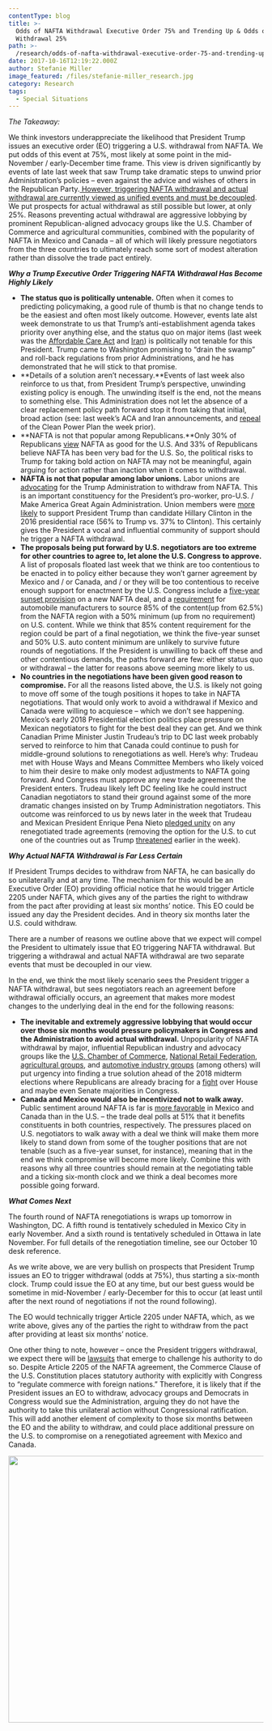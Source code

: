 ```yaml
---
contentType: blog
title: >-
  Odds of NAFTA Withdrawal Executive Order 75% and Trending Up & Odds of Actual
  Withdrawal 25%
path: >-
  /research/odds-of-nafta-withdrawal-executive-order-75-and-trending-up-odds-of-actual-withdrawal-25/
date: 2017-10-16T12:19:22.000Z
author: Stefanie Miller
image_featured: /files/stefanie-miller_research.jpg
category: Research
tags:
  - Special Situations
---
```

_The Takeaway:_

We think investors underappreciate the likelihood that President Trump issues an executive order (EO) triggering a U.S. withdrawal from NAFTA. We put odds of this event at 75%, most likely at some point in the mid-November / early-December time frame. This view is driven significantly by events of late last week that saw Trump take dramatic steps to unwind prior Administration’s policies – even against the advice and wishes of others in the Republican Party.<u> However, triggering NAFTA withdrawal and actual withdrawal are currently viewed as unified events and must be decoupled</u>. We put prospects for actual withdrawal as still possible but lower, at only 25%. Reasons preventing actual withdrawal are aggressive lobbying by prominent Republican-aligned advocacy groups like the U.S. Chamber of Commerce and agricultural communities, combined with the popularity of NAFTA in Mexico and Canada – all of which will likely pressure negotiators from the three countries to ultimately reach some sort of modest alteration rather than dissolve the trade pact entirely.

**_Why a Trump Executive Order Triggering NAFTA Withdrawal Has Become Highly Likely_**

  * **The status quo is politically untenable.** Often when it comes to predicting policymaking, a good rule of thumb is that no change tends to be the easiest and often most likely outcome. However, events late alst week demonstrate to us that Trump&#8217;s anti-establishment agenda takes priority over anything else, and the status quo on major items (last week was the [Affordable Care Act](https://www.cnbc.com/2017/10/12/obamacare-bombshell-trump-kills-key-payments-to-health-insurers.html) and [Iran](https://www.wsj.com/articles/trump-wont-certify-iran-is-complying-with-nuclear-deal-seeks-trigger-points-for-sanctions-1507908636)) is politically not tenable for this President. Trump came to Washington promising to &#8220;drain the swamp&#8221; and roll-back regulations from prior Administrations, and he has demonstrated that he will stick to that promise.
  * **Details of a solution aren&#8217;t necessary.**Events of last week also reinforce to us that, from President Trump’s perspective, unwinding existing policy is enough. The unwinding itself is the end, not the means to something else. This Administration does not let the absence of a clear replacement policy path forward stop it from taking that initial, broad action (see: last week’s ACA and Iran announcements, and [repeal](https://www.wsj.com/articles/trump-administration-takes-steps-to-replace-obama-clean-power-plan-1507158937) of the Clean Power Plan the week prior).
  * **NAFTA is not that popular among Republicans.**Only 30% of Republicans [view](http://www.pewresearch.org/fact-tank/2017/05/09/views-of-nafta-less-positive-and-more-partisan-in-u-s-than-in-canada-and-mexico/) NAFTA as good for the U.S. And 33% of Republicans believe NAFTA has been very bad for the U.S. So, the political risks to Trump for taking bold action on NAFTA may not be meaningful, again arguing for action rather than inaction when it comes to withdrawal.
  * **NAFTA is not that popular among labor unions.** Labor unions are [advocating](http://www.insidesources.com/labor-unions-urge-lawmakers-end-nafta/) for the Trump Administration to withdraw from NAFTA. This is an important constituency for the President’s pro-worker, pro-U.S. / Make America Great Again Administration. Union members were [more likely](https://www.washingtonpost.com/news/the-fix/wp/2016/11/10/donald-trump-got-reagan-like-support-from-union-households/?utm_term=.04a30b1203ee) to support President Trump than candidate Hillary Clinton in the 2016 presidential race (56% to Trump vs. 37% to Clinton). This certainly gives the President a vocal and influential community of support should he trigger a NAFTA withdrawal.
  * **The proposals being put forward by U.S. negotiators are too extreme for other countries to agree to, let alone the U.S. Congress to approve.** A list of proposals floated last week that we think are too contentious to be enacted in to policy either because they won’t garner agreement by Mexico and / or Canada, and / or they will be too contentious to receive enough support for enactment by the U.S. Congress include a [five-year sunset provision](https://insidetrade.com/daily-news/lighthizer-response-ways-means-concerns-says-his-focus-nafta-talks-%E2%80%98audience-one%E2%80%99) on a new NAFTA deal, and a [requirement](https://www.reuters.com/article/us-trade-nafta-steel-exclusive/u-s-demands-regional-steel-aluminum-in-nafta-auto-rules-sources-idUSKBN1CI1X3) for automobile manufacturers to source 85% of the content(up from 62.5%) from the NAFTA region with a 50% minimum (up from no requirement) on U.S. content. While we think that 85% content requirement for the region could be part of a final negotiation, we think the five-year sunset and 50% U.S. auto content minimum are unlikely to survive future rounds of negotiations. If the President is unwilling to back off these and other contentious demands, the paths forward are few: either status quo or withdrawal – the latter for reasons above seeming more likely to us.
  * **No countries in the negotiations have been given good reason to compromise.** For all the reasons listed above, the U.S. is likely not going to move off some of the tough positions it hopes to take in NAFTA negotiations. That would only work to avoid a withdrawal if Mexico and Canada were willing to acquiesce – which we don’t see happening. Mexico’s early 2018 Presidential election politics place pressure on Mexican negotiators to fight for the best deal they can get. And we think Canadian Prime Minister Justin Trudeau’s trip to DC last week probably served to reinforce to him that Canada could continue to push for middle-ground solutions to renegotiations as well. Here’s why: Trudeau met with House Ways and Means Committee Members who likely voiced to him their desire to make only modest adjustments to NAFTA going forward. And Congress must approve any new trade agreement the President enters. Trudeau likely left DC feeling like he could instruct Canadian negotiators to stand their ground against some of the more dramatic changes insisted on by Trump Administration negotiators. This outcome was reinforced to us by news later in the week that Trudeau and Mexican President Enrique Pena Nieto [pledged unity](https://www.bloomberg.com/news/articles/2017-10-13/pena-nieto-trudeau-pledge-trade-unity-as-trump-threatens-nafta) on any renegotiated trade agreements (removing the option for the U.S. to cut one of the countries out as Trump [threatened](https://www.wsj.com/articles/trump-says-separate-trade-pacts-with-canada-mexico-could-replace-nafta-1507754193) earlier in the week).

**_Why Actual NAFTA Withdrawal is Far Less Certain_**

If President Trumps decides to withdraw from NAFTA, he can basically do so unilaterally and at any time. The mechanism for this would be an Executive Order (EO) providing official notice that he would trigger Article 2205 under NAFTA, which gives any of the parties the right to withdraw from the pact after providing at least six months’ notice. This EO could be issued any day the President decides. And in theory six months later the U.S. could withdraw.

There are a number of reasons we outline above that we expect will compel the President to ultimately issue that EO triggering NAFTA withdrawal. But triggering a withdrawal and actual NAFTA withdrawal are two separate events that must be decoupled in our view.

In the end, we think the most likely scenario sees the President trigger a NAFTA withdrawal, but sees negotiators reach an agreement before withdrawal officially occurs, an agreement that makes more modest changes to the underlying deal in the end for the following reasons:

  * **The inevitable and extremely aggressive lobbying that would occur over those six months would pressure policymakers in Congress and the Administration to avoid actual withdrawal.** Unpopularity of NAFTA withdrawal by major, influential Republican industry and advocacy groups like the [U.S. Chamber of Commerce](http://thehill.com/policy/finance/355406-five-things-to-know-about-trump-and-nafta), [National Retail Federation](http://thehill.com/opinion/international/355292-nafta-modernization-should-improve-not-destroy-the-pact), [agricultural groups](http://www.npr.org/2017/10/15/555843792/as-trump-moves-to-renegotiate-nafta-u-s-farmers-are-hopeful-but-nervous), and [automotive industry groups](https://www.politicopro.com/trade/story/2017/10/automakers-nafta-withdrawal-would-drive-up-costs-by-10-billion-163319) (among others) will put urgency into finding a true solution ahead of the 2018 midterm elections where Republicans are already bracing for a [fight](https://cookpolitical.com/analysis/national/national-politics/will-2018-midterms-follow-historic-patterns) over House and maybe even Senate majorities in Congress.
  * **Canada and Mexico would also be incentivized not to walk away.** Public sentiment around NAFTA is far is [more favorable](https://www.ipsos.com/sites/default/files/ct/news/documents/2017-09/Trade%20and%20NAFTA%20Topline%209%2021%202017.pdf) in Mexico and Canada than in the U.S. – the trade deal polls at 51% that it benefits constituents in both countries, respectively. The pressures placed on U.S. negotiators to walk away with a deal we think will make them more likely to stand down from some of the tougher positions that are not tenable (such as a five-year sunset, for instance), meaning that in the end we think compromise will become more likely. Combine this with reasons why all three countries should remain at the negotiating table and a ticking six-month clock and we think a deal becomes more possible going forward.

**_What Comes Next_**

The fourth round of NAFTA renegotiations is wraps up tomorrow in Washington, DC. A fifth round is tentatively scheduled in Mexico City in early November. And a sixth round is tentatively scheduled in Ottawa in late November. For full details of the renegotiation timeline, see our October 10 desk reference.

As we write above, we are very bullish on prospects that President Trump issues an EO to trigger withdrawal (odds at 75%), thus starting a six-month clock. Trump could issue the EO at any time, but our best guess would be sometime in mid-November / early-December for this to occur (at least until after the next round of negotiations if not the round following).

The EO would technically trigger Article 2205 under NAFTA, which, as we write above, gives any of the parties the right to withdraw from the pact after providing at least six months’ notice.

One other thing to note, however – once the President triggers withdrawal, we expect there will be [lawsuits](http://thehill.com/blogs/pundits-blog/international-affairs/346744-trump-cant-withdraw-from-nafta-without-a-yes-from) that emerge to challenge his authority to do so. Despite Article 2205 of the NAFTA agreement, the Commerce Clause of the U.S. Constitution places statutory authority with explicitly with Congress to “regulate commerce with foreign nations.” Therefore, it is likely that if the President issues an EO to withdraw, advocacy groups and Democrats in Congress would sue the Administration, arguing they do not have the authority to take this unilateral action without Congressional ratification. This will add another element of complexity to those six months between the EO and the ability to withdraw, and could place additional pressure on the U.S. to compromise on a renegotiated agreement with Mexico and Canada.

<img class="alignnone size-full wp-image-938" src="https://heightllc.com/wp-content/uploads/2017/10/risks-stef.png" alt="" width="678" height="527" />
